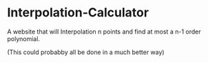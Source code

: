 # Interpolation-Calculator
A website that will Interpolation n points and find at most a n-1 order polynomial.

(This could probabby all be done in a much better way)